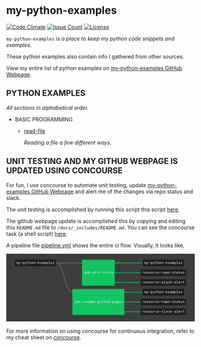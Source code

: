 # my-python-examples

[![Code Climate](https://codeclimate.com/github/JeffDeCola/my-python-examples/badges/gpa.svg)](https://codeclimate.com/github/JeffDeCola/my-python-examples)
[![Issue Count](https://codeclimate.com/github/JeffDeCola/my-python-examples/badges/issue_count.svg)](https://codeclimate.com/github/JeffDeCola/my-python-examples/issues)
[![License](http://img.shields.io/:license-mit-blue.svg)](http://jeffdecola.mit-license.org)

`my-python-examples` _is a place to keep my python code snippets and examples._

These python examples also contain info I gathered from other sources.

View my entire list of python examples on
[my-python-examples GitHub Webpage](https://jeffdecola.github.io/my-python-examples/).

## PYTHON EXAMPLES

_All sections in alphabetical order._

* BASIC PROGRAMMING

  * [read-file](https://github.com/JeffDeCola/my-python-examples/tree/master/basic-programming/read-file)

    _Reading a file a few different ways._

## UNIT TESTING AND MY GITHUB WEBPAGE IS UPDATED USING CONCOURSE

For fun, I use concourse to automate unit testing, update
[my-python-examples GitHub Webpage](https://jeffdecola.github.io/my-python-examples/) and alert me of
the changes via repo status and slack.

The unit testing is accomplished by running this script this script
[here](https://github.com/JeffDeCola/my-python-examples/tree/master/ci/scripts/unit-tests.sh).

The github webpage update is accomplished this by copying and editing
this `README.md` file to `/docs/_includes/README.md`.
You can see the concourse task (a shell script)
[here](https://github.com/JeffDeCola/my-python-examples/tree/master/ci/scripts/readme-github-pages.sh).

A pipeline file [pipeline.yml](https://github.com/JeffDeCola/my-python-examples/tree/master/ci/pipeline.yml)
shows the entire ci flow. Visually, it looks like,

![IMAGE - my-python-examples concourse ci pipeline - IMAGE](docs/pics/my-python-examples-pipeline.jpg)

For more information on using concourse for continuous integration,
refer to my cheat sheet on [concourse](https://github.com/JeffDeCola/my-cheat-sheets/tree/master/operations-tools/continuous-integration-continuous-deployment/concourse-cheat-sheet).

